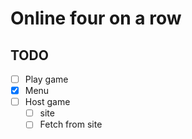 # Online four on a row


## TODO
- [ ] Play game
- [X] Menu
- [ ] Host game
    - [ ] site
    - [ ] Fetch from site
